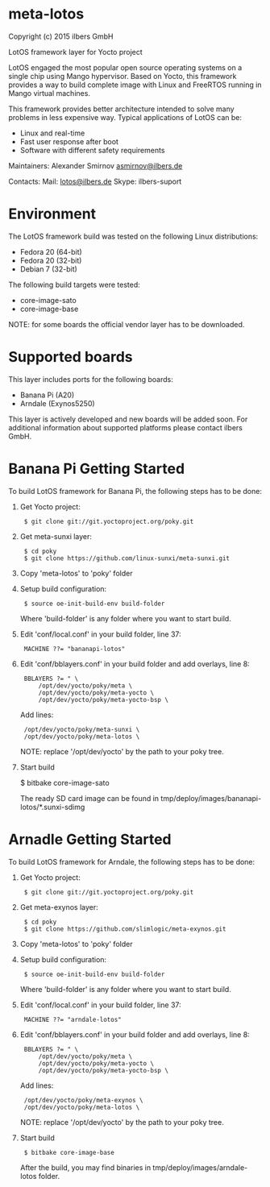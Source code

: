 meta-lotos
==========

Copyright (c) 2015 ilbers GmbH

LotOS framework layer for Yocto project

LotOS engaged the most popular open source operating systems on a single chip using
Mango hypervisor. Based on Yocto, this framework provides a way to build complete
image with Linux and FreeRTOS running in Mango virtual machines.

This framework provides better architecture intended to solve many problems in less
expensive way. Typical applications of LotOS can be:
 * Linux and real-time
 * Fast user response after boot
 * Software with different safety requirements

Maintainers:
    Alexander Smirnov <asmirnov@ilbers.de>

Contacts:
    Mail: lotos@ilbers.de
    Skype: ilbers-suport

Environment
===========

The LotOS framework build was tested on the following Linux distributions:
 * Fedora 20 (64-bit)
 * Fedora 20 (32-bit)
 * Debian 7  (32-bit)

The following build targets were tested:
 * core-image-sato
 * core-image-base

NOTE: for some boards the official vendor layer has to be downloaded.

Supported boards
================

This layer includes ports for the following boards:
 * Banana Pi (A20)
 * Arndale (Exynos5250)

This layer is actively developed and new boards will be added soon. For additional information
about supported platforms please contact ilbers GmbH.

Banana Pi Getting Started
=========================
To build LotOS framework for Banana Pi, the following steps has to be done:

1. Get Yocto project:

        $ git clone git://git.yoctoproject.org/poky.git

2. Get meta-sunxi layer:

        $ cd poky
        $ git clone https://github.com/linux-sunxi/meta-sunxi.git

3. Copy 'meta-lotos' to 'poky' folder

4. Setup build configuration:

        $ source oe-init-build-env build-folder

    Where 'build-folder' is any folder where you want to start build.

5. Edit 'conf/local.conf' in your build folder, line 37:

        MACHINE ??= "bananapi-lotos"

6. Edit 'conf/bblayers.conf' in your build folder and add overlays, line 8:

        BBLAYERS ?= " \
            /opt/dev/yocto/poky/meta \
            /opt/dev/yocto/poky/meta-yocto \
            /opt/dev/yocto/poky/meta-yocto-bsp \

    Add lines:

        /opt/dev/yocto/poky/meta-sunxi \
        /opt/dev/yocto/poky/meta-lotos \

    NOTE: replace '/opt/dev/yocto' by the path to your poky tree.

7. Start build

      $ bitbake core-image-sato

    The ready SD card image can be found in tmp/deploy/images/bananapi-lotos/*.sunxi-sdimg

Arnadle Getting Started
=======================

To build LotOS framework for Arndale, the following steps has to be done:

1. Get Yocto project:

        $ git clone git://git.yoctoproject.org/poky.git

2. Get meta-exynos layer:

        $ cd poky
        $ git clone https://github.com/slimlogic/meta-exynos.git

3. Copy 'meta-lotos' to 'poky' folder

4. Setup build configuration:

        $ source oe-init-build-env build-folder

    Where 'build-folder' is any folder where you want to start build.

5. Edit 'conf/local.conf' in your build folder, line 37:

        MACHINE ??= "arndale-lotos"

6. Edit 'conf/bblayers.conf' in your build folder and add overlays, line 8:

        BBLAYERS ?= " \
            /opt/dev/yocto/poky/meta \
            /opt/dev/yocto/poky/meta-yocto \
            /opt/dev/yocto/poky/meta-yocto-bsp \

    Add lines:

        /opt/dev/yocto/poky/meta-exynos \
        /opt/dev/yocto/poky/meta-lotos \

    NOTE: replace '/opt/dev/yocto' by the path to your poky tree.

7. Start build

        $ bitbake core-image-base

    After the build, you may find binaries in tmp/deploy/images/arndale-lotos folder.
